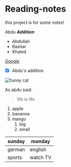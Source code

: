 # Reading-notes


this project is for some notes!

_Abdu **Addition**_

* Abdullah 
* Bashar
* Khaled

[Google](https://www.google.com/)

- [x] Abdu's addition


![funny cat ](https://c.files.bbci.co.uk/12A9B/production/_111434467_gettyimages-1143489763.jpg)


As abdu  said:

> life is life


1. apple 
1. bananna 
1. mango 
   1. big 
   1. small 



sunday | monday
------------ | -------------
german | english
sports | watch TV



